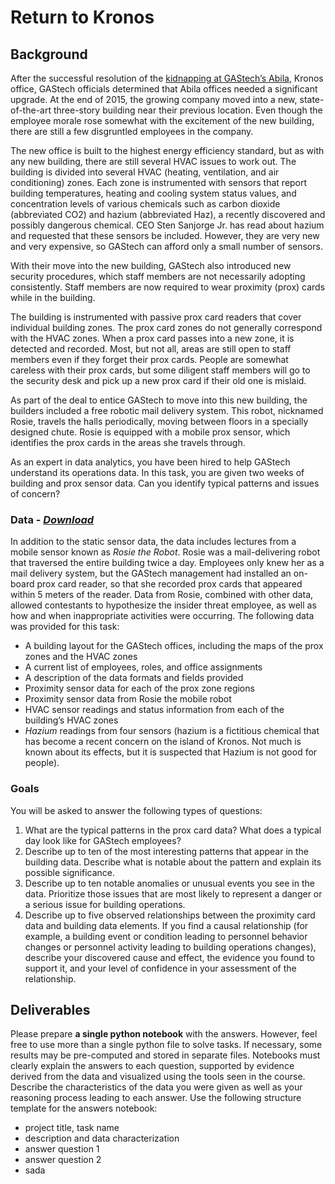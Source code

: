 # Return to Kronos

## Background

After the successful resolution of the [kidnapping at GAStech’s Abila](https://github.com/emmanueliarussi/DataScienceCapstone/tree/master/7_FinalProjects/TheKronosIncident), Kronos office, GAStech officials determined that Abila offices needed a significant upgrade. At the end of 2015, the growing company moved into a new, state-of-the-art three-story building near their previous location. Even though the employee morale rose somewhat with the excitement of the new building, there are still a few disgruntled employees in the company.

The new office is built to the highest energy efficiency standard, but as with any new building, there are still several HVAC issues to work out. The building is divided into several HVAC (heating, ventilation, and air conditioning) zones. Each zone is instrumented with sensors that report building temperatures, heating and cooling system status values, and concentration levels of various chemicals such as carbon dioxide (abbreviated CO2) and hazium (abbreviated Haz), a recently discovered and possibly dangerous chemical. CEO Sten Sanjorge Jr. has read about hazium and requested that these sensors be included. However, they are very new and very expensive, so GAStech can afford only a small number of sensors.

With their move into the new building, GAStech also introduced new security procedures, which staff members are not necessarily adopting consistently. Staff members are now required to wear proximity (prox) cards while in the building.

The building is instrumented with passive prox card readers that cover individual building zones. The prox card zones do not generally correspond with the HVAC zones. When a prox card passes into a new zone, it is detected and recorded. Most, but not all, areas are still open to staff members even if they forget their prox cards. People are somewhat careless with their prox cards, but some diligent staff members will go to the security desk and pick up a new prox card if their old one is mislaid.

As part of the deal to entice GAStech to move into this new building, the builders included a free robotic mail delivery system. This robot, nicknamed Rosie, travels the halls periodically, moving between floors in a specially designed chute. Rosie is equipped with a mobile prox sensor, which identifies the prox cards in the areas she travels through.

As an expert in data analytics, you have been hired to help GAStech understand its operations data. In this task, you are given two weeks of building and prox sensor data. Can you identify typical patterns  and issues of concern? 

### Data - *[Download](https://github.com/emmanueliarussi/DataScienceCapstone/tree/master/7_FinalProjects/ReturntoKronos/data/task1.zip)*

In addition to the static sensor data, the data includes lectures from a mobile sensor known as *Rosie the Robot*. Rosie was a mail-delivering robot that traversed the entire building twice a day. Employees only knew her as a mail delivery system, but the GAStech management had installed an on-board prox card reader, so that she recorded prox cards that appeared within 5 meters of the reader. Data from Rosie, combined with other data, allowed contestants to hypothesize the insider threat employee, as well as how and when inappropriate activities were occurring.  The following data was provided for this task:

* A building layout for the GAStech offices, including the maps of the prox zones and the HVAC zones
* A current list of employees, roles, and office assignments
* A description of the data formats and fields provided
* Proximity sensor data for each of the prox zone regions
* Proximity sensor data from Rosie the mobile robot
* HVAC sensor readings and status information from each of the building’s HVAC zones
* *Hazium* readings from four sensors (hazium is a fictitious chemical that has become a recent concern on the island of Kronos. Not much is known about its effects, but it is suspected that Hazium is not good for people).

### Goals

You will be asked to answer the following types of questions:

1. What are the typical patterns in the prox card data? What does a typical day look like for GAStech employees?
2. Describe up to ten of the most interesting patterns that appear in the building data. Describe what is notable about the pattern and explain its possible significance.
3. Describe up to ten notable anomalies or unusual events you see in the data. Prioritize those issues that are most likely to represent a danger or a serious issue for building operations.
4. Describe up to five observed relationships between the proximity card data and building data elements. If you find a causal relationship (for example, a building event or condition leading to personnel behavior changes or personnel activity leading to building operations changes), describe your discovered cause and effect, the evidence you found to support it, and your level of confidence in your assessment of the relationship.

## Deliverables

Please prepare __a single python notebook__ with the answers. However, feel free to use more than a single python file to solve tasks. If necessary, some results may be pre-computed and stored in separate files. Notebooks must clearly explain the answers to each question, supported by evidence derived from the data and visualized using the tools seen in the course. Describe the characteristics of the data you were given as well as your reasoning process leading to each answer. Use the following structure template for the answers notebook:

- project title, task name
- description and data characterization 
- answer question 1
- answer question 2
- sada

